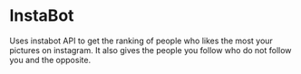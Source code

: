 # InstaBot
  Uses instabot API to get the ranking of people who likes the most your pictures on instagram. 
  It also gives the people you follow who do not follow you and the opposite. 
